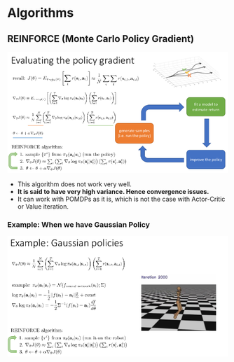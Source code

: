 # Algorithms

##  REINFORCE \(Monte Carlo Policy Gradient\)

![](../../../.gitbook/assets/image%20%28124%29.png)

* This algorithm does not work very well. 
* **It is said to have very high variance. Hence convergence issues.**
* It can work with POMDPs as it is, which is not the case with Actor-Critic or Value iteration. 

### Example: When we have Gaussian Policy

![](../../../.gitbook/assets/image%20%28114%29.png)







